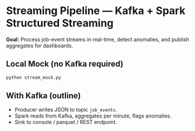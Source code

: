 
# Streaming Pipeline — Kafka + Spark Structured Streaming

**Goal:** Process job-event streams in real-time, detect anomalies, and publish aggregates for dashboards.

## Local Mock (no Kafka required)
```bash
python stream_mock.py
```

## With Kafka (outline)
- Producer writes JSON to topic `job_events`.
- Spark reads from Kafka, aggregates per minute, flags anomalies.
- Sink to console / parquet / REST endpoint.
